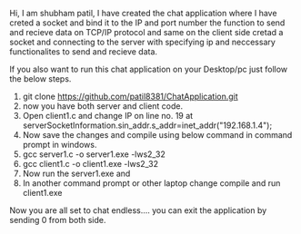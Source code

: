 Hi,
I am shubham patil, 
I have created the chat application where I have creted a socket and bind it to the IP and port number the function to send and recieve data on TCP/IP protocol and 
same on the client side cretad a socket and connecting to the server with specifying ip and neccessary functionalites to send and recieve data.

If you also want to run this chat application on your Desktop/pc  just follow the below steps.
1) git clone https://github.com/patil8381/ChatApplication.git
2) now you have both server and client code.
3) Open client1.c and change IP on line no. 19 at serverSocketInformation.sin_addr.s_addr=inet_addr("192.168.1.4");
4) Now save the changes and compile using below command in command prompt in windows.
5) gcc server1.c -o server1.exe -lws2_32
6) gcc client1.c -o client1.exe -lws2_32
7) Now run the server1.exe and
8) In another command prompt or other laptop change compile and run client1.exe

Now you are all set to chat endless....
you can exit the application by sending 0 from both side.
